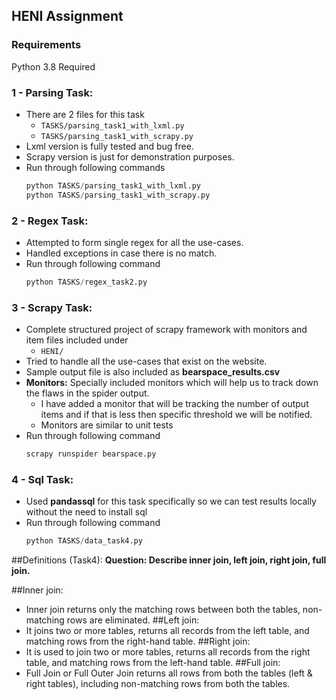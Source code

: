 ## HENI Assignment

### Requirements
Python 3.8 Required

### 1 - Parsing Task: 
- There are 2 files for this task
    - `TASKS/parsing_task1_with_lxml.py`
    - `TASKS/parsing_task1_with_scrapy.py`
- Lxml version is fully tested and bug free.
- Scrapy version is just for demonstration purposes.
- Run through following commands
    ```python
    python TASKS/parsing_task1_with_lxml.py
    python TASKS/parsing_task1_with_scrapy.py
    ```

### 2 - Regex Task: 
- Attempted to form single regex for all the use-cases.
- Handled exceptions in case there is no match. 
- Run through following command
    ```python
    python TASKS/regex_task2.py
    ```

### 3 - Scrapy Task: 
- Complete structured project of scrapy framework with monitors and item files included under
    - `HENI/`
- Tried to handle all the use-cases that exist on the website.
- Sample output file is also included as **bearspace_results.csv**
- **Monitors:** Specially included monitors which will help us to track down the flaws in the spider output.
    - I have added a monitor that will be tracking the number of output items and if that is less
     then specific threshold we will be notified.
    - Monitors are similar to unit tests
- Run through following command
    ```python
    scrapy runspider bearspace.py
    ```

### 4 - Sql Task: 
- Used **pandassql** for this task specifically so we can test results locally without the need to install sql
- Run through following command
    ```python
    python TASKS/data_task4.py
    ```

##Definitions (Task4):
**Question: Describe inner join, left join, right join, full join.**

##Inner join: 
- Inner join returns only the matching rows between both the tables, non-matching rows are eliminated.
##Left join: 
- It joins two or more tables, returns all records from the left table, and matching rows from the right-hand table.
##Right join: 
- It is used to join two or more tables, returns all records from the right table, and matching rows from the left-hand table.
##Full join: 
- Full Join or Full Outer Join returns all rows from both the tables (left & right tables), including non-matching rows from both the tables.


